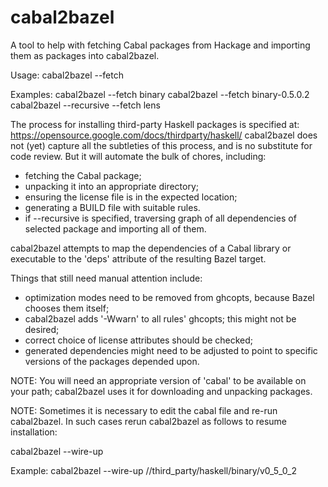 # cabal2bazel

A tool to help with fetching Cabal packages from Hackage and importing
them as packages into cabal2bazel.


Usage:
  cabal2bazel --fetch <cabal-package-identifier>

Examples:
  cabal2bazel --fetch binary
  cabal2bazel --fetch binary-0.5.0.2
  cabal2bazel --recursive --fetch lens

The process for installing third-party Haskell packages is specified at:
  https://opensource.google.com/docs/thirdparty/haskell/
cabal2bazel does not (yet) capture all the subtleties of this process,
and is no substitute for code review. But it will automate the bulk of
chores, including:

  - fetching the Cabal package;
  - unpacking it into an appropriate directory;
  - ensuring the license file is in the expected location;
  - generating a BUILD file with suitable rules.
  - if --recursive is specified, traversing graph of all dependencies of
    selected package and importing all of them.

cabal2bazel attempts to map the dependencies of a Cabal library or
executable to the 'deps' attribute of the resulting Bazel target.

Things that still need manual attention include:
  - optimization modes need to be removed from ghcopts, because Bazel
    chooses them itself;
  - cabal2bazel adds '-Wwarn' to all rules' ghcopts; this might not be
    desired;
  - correct choice of license attributes should be checked;
  - generated dependencies might need to be adjusted to point to specific
    versions of the packages depended upon.

NOTE: You will need an appropriate version of 'cabal' to be available
on your path; cabal2bazel uses it for downloading and unpacking packages.

NOTE: Sometimes it is necessary to edit the cabal file and re-run
cabal2bazel. In such cases rerun cabal2bazel as follows to resume
installation:

  cabal2bazel --wire-up <package-name>

Example:
  cabal2bazel --wire-up //third_party/haskell/binary/v0_5_0_2

